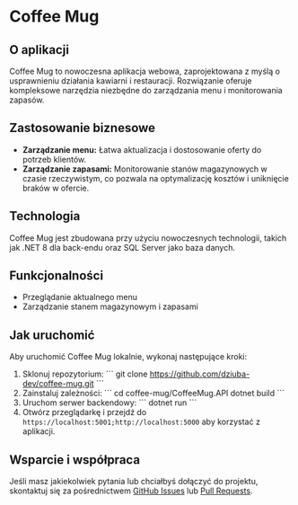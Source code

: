 
# Coffee Mug

## O aplikacji

Coffee Mug to nowoczesna aplikacja webowa, zaprojektowana z myślą o usprawnieniu działania kawiarni i restauracji. Rozwiązanie oferuje kompleksowe narzędzia niezbędne do zarządzania menu i monitorowania zapasów.

## Zastosowanie biznesowe

- **Zarządzanie menu:** Łatwa aktualizacja i dostosowanie oferty do potrzeb klientów.
- **Zarządzanie zapasami:** Monitorowanie stanów magazynowych w czasie rzeczywistym, co pozwala na optymalizację kosztów i uniknięcie braków w ofercie.

## Technologia

Coffee Mug jest zbudowana przy użyciu nowoczesnych technologii, takich jak .NET 8 dla back-endu oraz SQL Server jako baza danych.

## Funkcjonalności

- Przeglądanie aktualnego menu
- Zarządzanie stanem magazynowym i zapasami

## Jak uruchomić

Aby uruchomić Coffee Mug lokalnie, wykonaj następujące kroki:

1. Sklonuj repozytorium:
   \```
   git clone https://github.com/dziuba-dev/coffee-mug.git
   \```
2. Zainstaluj zależności:
   \```
   cd coffee-mug/CoffeeMug.API
   dotnet build
   \```
3. Uruchom serwer backendowy:
   \```
   dotnet run
   \```
4. Otwórz przeglądarkę i przejdź do `https://localhost:5001;http://localhost:5000` aby korzystać z aplikacji.

## Wsparcie i współpraca

Jeśli masz jakiekolwiek pytania lub chciałbyś dołączyć do projektu, skontaktuj się za pośrednictwem [GitHub Issues](https://github.com/dziuba-dev/coffee-mug/issues) lub [Pull Requests](https://github.com/dziuba-dev/coffee-mug/pulls).
